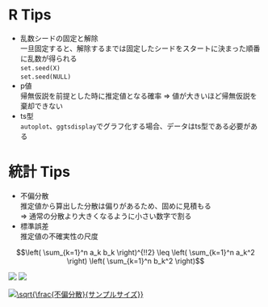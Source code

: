 # R Tips

* 乱数シードの固定と解除  
一旦固定すると、解除するまでは固定したシードをスタートに決まった順番に乱数が得られる  
`set.seed(X)`  
`set.seed(NULL)`  
* p値  
帰無仮説を前提とした時に推定値となる確率 ⇒ 値が大きいほど帰無仮説を棄却できない  
* ts型  
`autoplot`、`ggtsdisplay`でグラフ化する場合、データはts型である必要がある  

# 統計 Tips
* 不偏分散  
推定値から算出した分散は偏りがあるため、固めに見積もる  
⇒ 通常の分散より大きくなるように小さい数字で割る  
* 標準誤差  
推定値の不確実性の尺度  
```math
\left( \sum_{k=1}^n a_k b_k \right)^{!!2} \leq
\left( \sum_{k=1}^n a_k^2 \right) \left( \sum_{k=1}^n b_k^2 \right)
```
<img src="https://latex.codecogs.com/gif.latex?\int_a^bf(x)dx" />
<img src="https://latex.codecogs.com/gif.latex?\sqrt{\frac{s^{2}}{n}}" />


<a href="https://www.codecogs.com/eqnedit.php?latex=\sqrt{\frac{不偏分散}{sample size}}" target="_blank"><img src="https://latex.codecogs.com/gif.latex?\sqrt{\frac{不偏分散}{サンプルサイズ}}" title="\sqrt{\frac{不偏分散}{サンプルサイズ}}" /></a>
